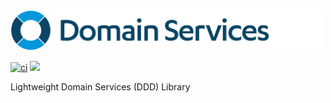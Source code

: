 <img src="domain-services.png" width="500">

[![ci](https://github.com/larsmichael/DomainServices/actions/workflows/ci.yml/badge.svg)](https://github.com/larsmichael/DomainServices/actions/workflows/ci.yml)
[![](https://img.shields.io/nuget/v/DomainServices.svg?label=DomainServices)](https://www.nuget.org/packages/DomainServices)

Lightweight Domain Services (DDD) Library 
